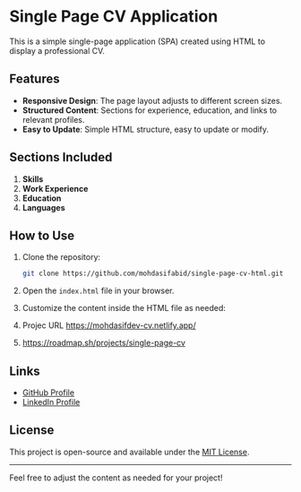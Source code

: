 # Single Page CV Application

This is a simple single-page application (SPA) created using HTML to display a professional CV.

## Features

- **Responsive Design**: The page layout adjusts to different screen sizes.
- **Structured Content**: Sections for experience, education, and links to relevant profiles.
- **Easy to Update**: Simple HTML structure, easy to update or modify.

## Sections Included

1. **Skills**
2. **Work Experience**
3. **Education**
4. **Languages**

## How to Use

1. Clone the repository:

   ```bash
   git clone https://github.com/mohdasifabid/single-page-cv-html.git
   ```

2. Open the `index.html` file in your browser.

3. Customize the content inside the HTML file as needed:
4. Projec URL https://mohdasifdev-cv.netlify.app/
5. https://roadmap.sh/projects/single-page-cv
## Links

- [GitHub Profile](https://github.com/mohdasifabid)
- [LinkedIn Profile](https://www.linkedin.com/in/mohdasifdev/)

## License

This project is open-source and available under the [MIT License](LICENSE).

---

Feel free to adjust the content as needed for your project!
